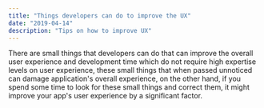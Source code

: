 ```yaml
---
title: "Things developers can do to improve the UX"
date: "2019-04-14"
description: "Tips on how to improve UX"
---
```


There are small things that developers can do that can improve the overall user experience and development time which do not require high expertise levels on user experience, these small things that when passed unnoticed can damage application's overall experience, on the other hand, if you spend some time to look for these small things and correct them, it might improve your app's user experience by a significant factor.
